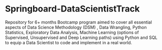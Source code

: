 # Springboard-DataScientistTrack
Repository for 6+ months Bootcamp program aimed to cover all essential aspects of Data Science Methodology (DSM) , Data Wrangling, Python Statistics, Exploratory Data Analysis, Machine Learning (options of Supervised, Unsupervised and Deep Learning paths) using Python and SQL to equip a Data Scientist to code and implement in a real world.
